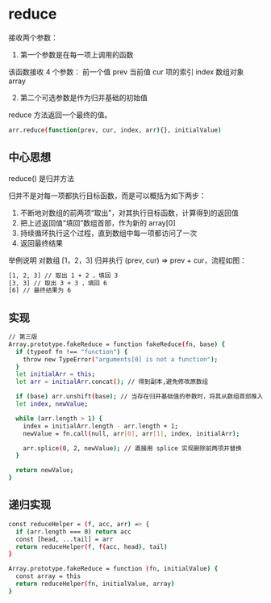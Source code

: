 
# reduce 

接收两个参数：

1. 第一个参数是在每一项上调用的函数
   
该函数接收 4 个参数：
前一个值 prev
当前值 cur
项的索引 index
数组对象 array

2. 第二个可选参数是作为归并基础的初始值

reduce 方法返回一个最终的值。

```sh
arr.reduce(function(prev, cur, index, arr){}, initialValue)
```

## 中心思想

reduce() 是归并方法

归并不是对每一项都执行目标函数，而是可以概括为如下两步：

1. 不断地对数组的前两项“取出”，对其执行目标函数，计算得到的返回值
2. 把上述返回值“填回”数组首部，作为新的 array[0]
3. 持续循环执行这个过程，直到数组中每一项都访问了一次
4. 返回最终结果


举例说明
对数组 [1，2，3] 归并执行 (prev, cur) => prev + cur，流程如图：

```sh
[1, 2, 3] // 取出 1 + 2 ，填回 3
[3, 3] // 取出 3 + 3 ，填回 6
[6] // 最终结果为 6
```

## 实现

```sh
// 第三版
Array.prototype.fakeReduce = function fakeReduce(fn, base) {
  if (typeof fn !== "function") {
    throw new TypeError("arguments[0] is not a function");
  }
  let initialArr = this;
  let arr = initialArr.concat(); // 得到副本,避免修改原数组

  if (base) arr.unshift(base); // 当存在归并基础值的参数时，将其从数组首部推入
  let index, newValue;

  while (arr.length > 1) {
    index = initialArr.length - arr.length + 1;
    newValue = fn.call(null, arr[0], arr[1], index, initialArr);

    arr.splice(0, 2, newValue); // 直接用 splice 实现删除前两项并替换
  }

  return newValue;
}
```

## 递归实现

```sh
const reduceHelper = (f, acc, arr) => {
  if (arr.length === 0) return acc
  const [head, ...tail] = arr
  return reduceHelper(f, f(acc, head), tail)
}

Array.prototype.fakeReduce = function (fn, initialValue) {
  const array = this
  return reduceHelper(fn, initialValue, array)
}
```